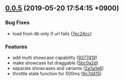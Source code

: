 ## [0.0.5](https://github.com/sifrr/sifrr-elements/compare/2a3a1e6...v0.0.5) (2019-05-20 17:54:15 +0900)


### Bug Fixes

* load from db only if url fails ([7ec24cc](https://github.com/sifrr/sifrr-elements/commit/7ec24cc))


### Features

* add multi showcase capability ([9377419](https://github.com/sifrr/sifrr-elements/commit/9377419))
* make showcase list draggable ([5bc0a2d](https://github.com/sifrr/sifrr-elements/commit/5bc0a2d))
* separate showcases and variants ([2a3a1e6](https://github.com/sifrr/sifrr-elements/commit/2a3a1e6))
* throttle state function for 500ms ([9c7d415](https://github.com/sifrr/sifrr-elements/commit/9c7d415))



